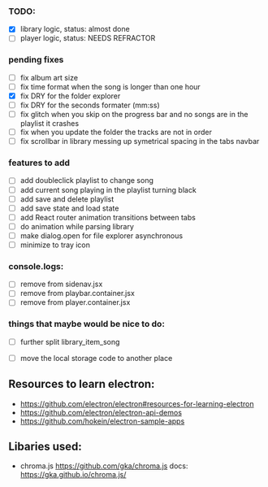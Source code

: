### TODO:
- [x] library logic, status: almost done
- [ ] player logic, status: NEEDS REFRACTOR

### pending fixes
- [ ] fix album art size
- [ ] fix time format when the song is longer than one hour
- [x] fix DRY for the folder explorer
- [ ] fix DRY for the seconds formater (mm:ss)
- [ ] fix glitch when you skip on the progress bar and no songs are in the playlist it crashes
- [ ] fix when you update the folder the tracks are not in order
- [ ] fix scrollbar in library messing up symetrical spacing in the tabs navbar

### features to add
- [ ] add doubleclick playlist to change song
- [ ] add current song playing in the playlist turning black
- [ ] add save and delete playlist
- [ ] add save state and load state
- [ ] add React router animation transitions between tabs
- [ ] do animation while parsing library
- [ ] make dialog.open for file explorer asynchronous
- [ ] minimize to tray icon

### console.logs:
- [ ] remove from sidenav.jsx
- [ ] remove from playbar.container.jsx
- [ ] remove from player.container.jsx

### things that maybe would be nice to do:
- [ ] further split library_item_song
- [ ] move the local storage code to another place


## Resources to learn electron:

- https://github.com/electron/electron#resources-for-learning-electron
- https://github.com/electron/electron-api-demos
- https://github.com/hokein/electron-sample-apps

## Libaries used:
- chroma.js https://github.com/gka/chroma.js
docs: https://gka.github.io/chroma.js/

